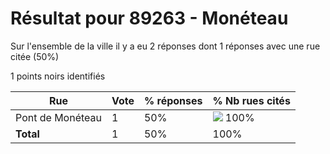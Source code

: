 # Résultat pour 89263 - Monéteau

Sur l'ensemble de la ville il y a eu 2 réponses dont 1 réponses avec une rue citée (50%)

1 points noirs identifiés

| Rue | Vote | % réponses | % Nb rues cités|
|-----|------|------------|----------------|
| Pont de Monéteau | 1 | 50% | <img src="../../img/bar_100.gif" />&nbsp;100%|
| **Total** | 1 | 50% | 100%|
